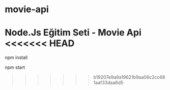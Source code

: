 # movie-api
Node.Js Eğitim Seti - Movie Api
<<<<<<< HEAD
=======

npm install

npm start
>>>>>>> b19207e9a9a19621b9aa06c2cc681aaf33daa6d5
